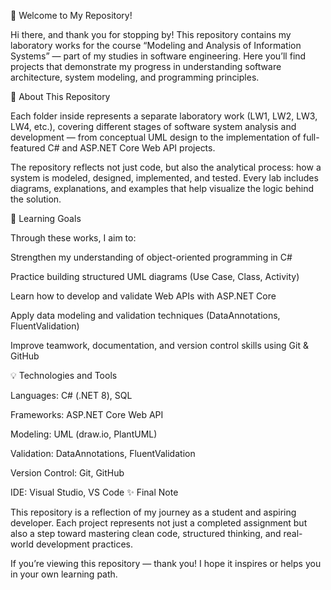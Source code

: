 👋 Welcome to My Repository!

Hi there, and thank you for stopping by!
This repository contains my laboratory works for the course “Modeling and Analysis of Information Systems” — part of my studies in software engineering.
Here you’ll find projects that demonstrate my progress in understanding software architecture, system modeling, and programming principles.

🧩 About This Repository

Each folder inside represents a separate laboratory work (LW1, LW2, LW3, LW4, etc.), covering different stages of software system analysis and development — from conceptual UML design to the implementation of full-featured C# and ASP.NET Core Web API projects.

The repository reflects not just code, but also the analytical process:
how a system is modeled, designed, implemented, and tested.
Every lab includes diagrams, explanations, and examples that help visualize the logic behind the solution.

🚀 Learning Goals

Through these works, I aim to:

Strengthen my understanding of object-oriented programming in C#

Practice building structured UML diagrams (Use Case, Class, Activity)

Learn how to develop and validate Web APIs with ASP.NET Core

Apply data modeling and validation techniques (DataAnnotations, FluentValidation)

Improve teamwork, documentation, and version control skills using Git & GitHub

💡 Technologies and Tools

Languages: C# (.NET 8), SQL

Frameworks: ASP.NET Core Web API

Modeling: UML (draw.io, PlantUML)

Validation: DataAnnotations, FluentValidation

Version Control: Git, GitHub

IDE: Visual Studio, VS Code 
✨ Final Note

This repository is a reflection of my journey as a student and aspiring developer.
Each project represents not just a completed assignment but also a step toward mastering clean code, structured thinking, and real-world development practices.

If you’re viewing this repository — thank you!
I hope it inspires or helps you in your own learning path.
